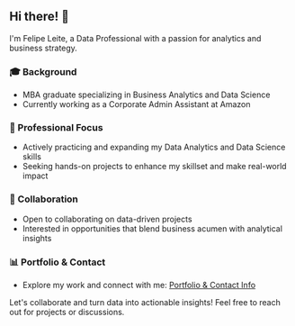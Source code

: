 ## Hi there! 👋

I'm Felipe Leite, a Data Professional with a passion for analytics and business strategy.

### 🎓 Background
- MBA graduate specializing in Business Analytics and Data Science
- Currently working as a Corporate Admin Assistant at Amazon

### 💼 Professional Focus
- Actively practicing and expanding my Data Analytics and Data Science skills
- Seeking hands-on projects to enhance my skillset and make real-world impact

### 🤝 Collaboration
- Open to collaborating on data-driven projects
- Interested in opportunities that blend business acumen with analytical insights

### 📊 Portfolio & Contact
- Explore my work and connect with me: [Portfolio & Contact Info](https://linktr.ee/FelipeLeiteDS)

Let's collaborate and turn data into actionable insights! Feel free to reach out for projects or discussions.
